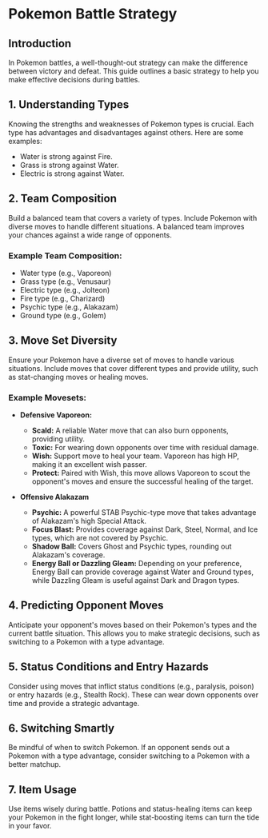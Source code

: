 # Pokemon Battle Strategy

## Introduction

In Pokemon battles, a well-thought-out strategy can make the difference between victory and defeat. This guide outlines a basic strategy to help you make effective decisions during battles.

## 1. Understanding Types

Knowing the strengths and weaknesses of Pokemon types is crucial. Each type has advantages and disadvantages against others. Here are some examples:

-   Water is strong against Fire.
-   Grass is strong against Water.
-   Electric is strong against Water.

## 2. Team Composition

Build a balanced team that covers a variety of types. Include Pokemon with diverse moves to handle different situations. A balanced team improves your chances against a wide range of opponents.

### Example Team Composition:

-   Water type (e.g., Vaporeon)
-   Grass type (e.g., Venusaur)
-   Electric type (e.g., Jolteon)
-   Fire type (e.g., Charizard)
-   Psychic type (e.g., Alakazam)
-   Ground type (e.g., Golem)

## 3. Move Set Diversity

Ensure your Pokemon have a diverse set of moves to handle various situations. Include moves that cover different types and provide utility, such as stat-changing moves or healing moves.

### Example Movesets:

-   **Defensive Vaporeon:**

    -   **Scald:** A reliable Water move that can also burn opponents, providing utility.
    -   **Toxic:** For wearing down opponents over time with residual damage.
    -   **Wish:** Support move to heal your team. Vaporeon has high HP, making it an excellent wish passer.
    -   **Protect:** Paired with Wish, this move allows Vaporeon to scout the opponent's moves and ensure the successful healing of the target.

-   **Offensive Alakazam**
    -   **Psychic:** A powerful STAB Psychic-type move that takes advantage of Alakazam's high Special Attack.
    -   **Focus Blast:** Provides coverage against Dark, Steel, Normal, and Ice types, which are not covered by Psychic.
    -   **Shadow Ball:** Covers Ghost and Psychic types, rounding out Alakazam's coverage.
    -   **Energy Ball or Dazzling Gleam:** Depending on your preference, Energy Ball can provide coverage against Water and Ground types, while Dazzling Gleam is useful against Dark and Dragon types.

## 4. Predicting Opponent Moves

Anticipate your opponent's moves based on their Pokemon's types and the current battle situation. This allows you to make strategic decisions, such as switching to a Pokemon with a type advantage.

## 5. Status Conditions and Entry Hazards

Consider using moves that inflict status conditions (e.g., paralysis, poison) or entry hazards (e.g., Stealth Rock). These can wear down opponents over time and provide a strategic advantage.

## 6. Switching Smartly

Be mindful of when to switch Pokemon. If an opponent sends out a Pokemon with a type advantage, consider switching to a Pokemon with a better matchup.

## 7. Item Usage

Use items wisely during battle. Potions and status-healing items can keep your Pokemon in the fight longer, while stat-boosting items can turn the tide in your favor.
